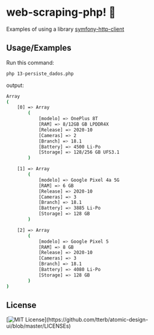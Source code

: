 
# web-scraping-php! 👋

  Examples of using a library [symfony-http-client](https://symfony.com/doc/current/http_client.html)

  

## Usage/Examples

Run this command:
```bash
php 13-persiste_dados.php 
```
output:
```bash
Array
(
    [0] => Array
        (
            [modelo] => OnePlus 8T
            [RAM] => 8/12GB GB LPDDR4X
            [Release] => 2020-10
            [Cameras] => 2
            [Branch] => 18.1
            [Battery] => 4500 Li-Po
            [Storage] => 128/256 GB UFS3.1
        )

    [1] => Array
        (
            [modelo] => Google Pixel 4a 5G
            [RAM] => 6 GB
            [Release] => 2020-10
            [Cameras] => 3
            [Branch] => 18.1
            [Battery] => 3885 Li-Po
            [Storage] => 128 GB
        )

    [2] => Array
        (
            [modelo] => Google Pixel 5
            [RAM] => 8 GB
            [Release] => 2020-10
            [Cameras] => 3
            [Branch] => 18.1
            [Battery] => 4080 Li-Po
            [Storage] => 128 GB
        )
)
```

## License


[![MIT License](https://img.shields.io/apm/l/atomic-design-ui.svg?)](https://github.com/tterb/atomic-design-ui/blob/master/LICENSEs)
